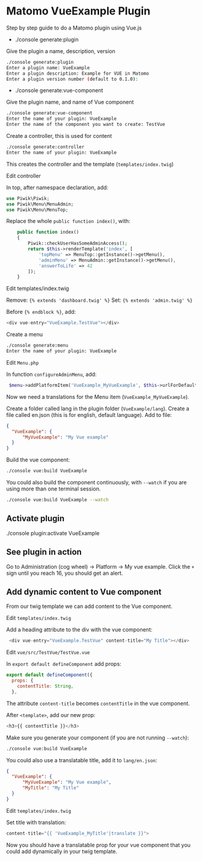 # Matomo VueExample Plugin

Step by step guide to do a Matomo plugin using Vue.js

- ./console generate:plugin

Give the plugin a name, description, version

```sh
./console generate:plugin
Enter a plugin name: VueExample
Enter a plugin description: Example for VUE in Matomo
Enter a plugin version number (default to 0.1.0):
```

- ./console generate:vue-component

Give the plugin name, and name of Vue component

```sh
./console generate:vue-component
Enter the name of your plugin: VueExample
Enter the name of the component you want to create: TestVue
```

Create a controller, this is used for content

```sh
./console generate:controller
Enter the name of your plugin: VueExample
```

This creates the controller and the template (`templates/index.twig`)

Edit controller

In top, after namespace declaration, add:

```php
use Piwik\Piwik;
use Piwik\Menu\MenuAdmin;
use Piwik\Menu\MenuTop;
```

Replace the whole `public function index()`, with:

```php
    public function index()
    {
        Piwik::checkUserHasSomeAdminAccess();
        return $this->renderTemplate('index', [
            'topMenu' => MenuTop::getInstance()->getMenu(),
            'adminMenu' => MenuAdmin::getInstance()->getMenu(),
            'answerToLife' => 42
        ]);
    }
```

Edit templates/index.twig

Remove: `{% extends 'dashboard.twig' %}`
Set: `{% extends 'admin.twig' %}`

Before `{% endblock %}`, add:

```php
<div vue-entry="VueExample.TestVue"></div>
```

Create a menu

```sh
./console generate:menu
Enter the name of your plugin: VueExample
```

Edit `Menu.php`

In function `configureAdminMenu`, add:

```php
 $menu->addPlatformItem('VueExample_MyVueExample', $this->urlForDefaultAction(), $orderId = 30);
```

Now we need a translations for the Menu item (`VueExample_MyVueExample`).

Create a folder called lang in the plugin folder (`VueExample/lang`).
Create a file called en.json (this is for english, default language).
Add to file:

```json
{
  "VueExample": {
      "MyVueExample": "My Vue example"
  }
}
```

Build the vue component:

```sh
./console vue:build VueExample
```

You could also build the component continuously, with `--watch` if you are using more than one terminal session.

```sh
./console vue:build VueExample --watch
```

## Activate plugin

./console plugin:activate VueExample

## See plugin in action

Go to Administration (cog wheel) -> Platform -> My vue example.
Click the `+` sign until you reach 16, you should get an alert.

## Add dynamic content to Vue component

From our twig template we can add content to the Vue component.

Edit `templates/index.twig`

Add a heading attribute to the div with the vue component:

```php
 <div vue-entry="VueExample.TestVue" content-title="My Title"></div>
 ```

Edit `vue/src/TestVue/TestVue.vue`

In `export default defineComponent` add props:

```javascript
export default defineComponent({
  props: {
    contentTitle: String,
  },
```

The attribute `content-title` becomes `contentTitle` in the vue component.

After `<template>`, add our new prop:

```javascript
<h3>{{ contentTitle }}</h3>
```

Make sure you generate your component (if you are not running `--watch`):

```sh
./console vue:build VueExample
```

You could also use a translatable title, add it to `lang/en.json`:

```json
{
  "VueExample": {
      "MyVueExample": "My Vue example",
      "MyTitle": "My Title"
  }
}
```

Edit `templates/index.twig`

Set title with translation:

```php
content-title="{{ 'VueExample_MyTitle'|translate }}">
```

Now you should have a translatable prop for your vue component that you could add dynamically in your twig template.

